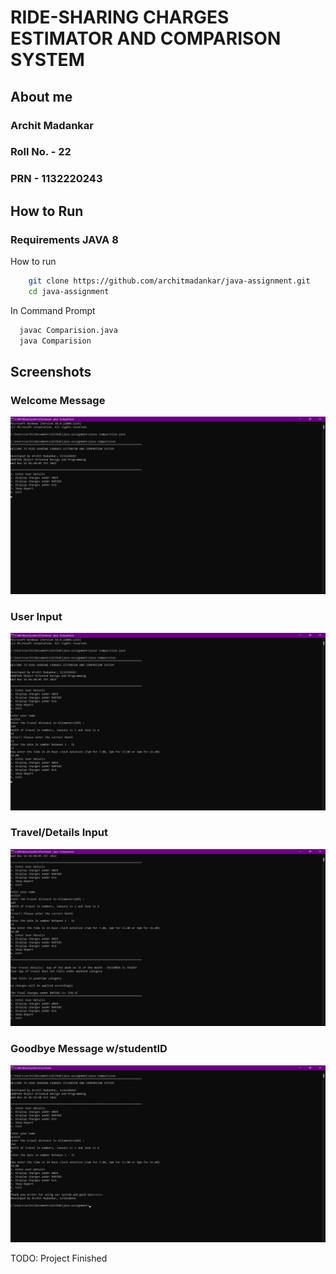 # RIDE-SHARING CHARGES ESTIMATOR AND COMPARISON SYSTEM

## About me
### Archit Madankar 
### Roll No. - 22
### PRN - 1132220243

## How to Run 

### Requirements JAVA 8 
How to run 
```Bash
    git clone https://github.com/architmadankar/java-assignment.git
    cd java-assignment
```
In Command Prompt 
```Bash
  javac Comparision.java
  java Comparision
```

## Screenshots 
### Welcome Message
![welcomeMessage](https://github.com/architmadankar/java-assignment/blob/main/screenshots/welcomeMessage.png?raw=true "Welcome Message")

### User Input
![userInputTest](https://github.com/architmadankar/java-assignment/blob/main/screenshots/userInputTest.png?raw=true "User Input")

### Travel/Details Input
![travelDetailsTest](https://github.com/architmadankar/java-assignment/blob/main/screenshots/travelDetailsTest.png?raw=true "Travel Details")

### Goodbye Message w/studentID
![goodbyeMessage](https://github.com/architmadankar/java-assignment/blob/main/screenshots/goodbyeMessage.png?raw=true "Goodbye Message")

TODO: Project Finished 
